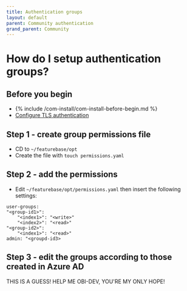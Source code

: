 ```yaml
---
title: Authentication groups
layout: default
parent: Community authentication
grand_parent: Community
---
```


# How do I setup authentication groups?

<!-- QUERY: Does this information come from the Azure-AD permission groups??? -->

## Before you begin

* {% include /com-install/com-install-before-begin.md %}
* [Configure TLS authentication](/docs/community/com-config-auth/com-config-tls-auth)

## Step 1 - create group permissions file

* CD to `~/featurebase/opt`
* Create the file with `touch permissions.yaml`

## Step 2 - add the permissions

* Edit  `~/featurebase/opt/permissions.yaml` then insert the following settings:

```
user-groups:
"<group-id1>":
    "<index1>": "<write>"
    "<index2>": "<read>"
"<group-id2>":
    "<index1>": "<read>"
admin: "<groupd-id3>
```

## Step 3 - edit the groups according to those created in Azure AD

THIS IS A GUESS! HELP ME OBI-DEV, YOU'RE MY ONLY HOPE!
